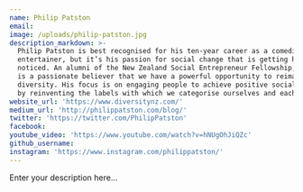 ```yaml
---
name: Philip Patston
email:
image: /uploads/philip-patston.jpg
description_markdown: >-
  Philip Patston is best recognised for his ten-year career as a comedian and
  entertainer, but it’s his passion for social change that is getting him
  noticed. An alumni of the New Zealand Social Entrepreneur Fellowship, Philip
  is a passionate believer that we have a powerful opportunity to reimagine
  diversity. His focus is on engaging people to achieve positive social change
  by reinventing the labels with which we categorise ourselves and each other.
website_url: 'https://www.diversitynz.com/'
medium_url: 'http://philippatston.com/blog/'
twitter: 'https://twitter.com/PhilipPatston'
facebook:
youtube_video: 'https://www.youtube.com/watch?v=hNUgOhJiQZc'
github_username:
instagram: 'https://www.instagram.com/philippatston/'
---
```


Enter your description here...
